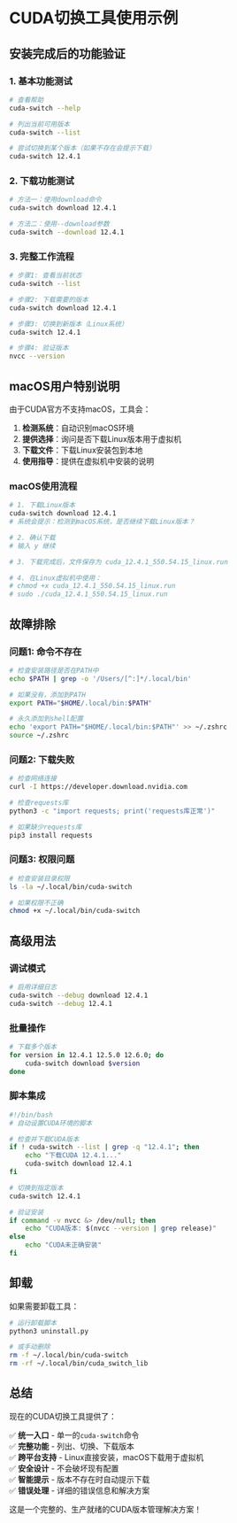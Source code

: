 # CUDA切换工具使用示例

## 安装完成后的功能验证

### 1. 基本功能测试

```bash
# 查看帮助
cuda-switch --help

# 列出当前可用版本
cuda-switch --list

# 尝试切换到某个版本（如果不存在会提示下载）
cuda-switch 12.4.1
```

### 2. 下载功能测试

```bash
# 方法一：使用download命令
cuda-switch download 12.4.1

# 方法二：使用--download参数
cuda-switch --download 12.4.1
```

### 3. 完整工作流程

```bash
# 步骤1: 查看当前状态
cuda-switch --list

# 步骤2: 下载需要的版本
cuda-switch download 12.4.1

# 步骤3: 切换到新版本（Linux系统）
cuda-switch 12.4.1

# 步骤4: 验证版本
nvcc --version
```

## macOS用户特别说明

由于CUDA官方不支持macOS，工具会：

1. **检测系统**：自动识别macOS环境
2. **提供选择**：询问是否下载Linux版本用于虚拟机
3. **下载文件**：下载Linux安装包到本地
4. **使用指导**：提供在虚拟机中安装的说明

### macOS使用流程

```bash
# 1. 下载Linux版本
cuda-switch download 12.4.1
# 系统会提示：检测到macOS系统，是否继续下载Linux版本？

# 2. 确认下载
# 输入 y 继续

# 3. 下载完成后，文件保存为 cuda_12.4.1_550.54.15_linux.run

# 4. 在Linux虚拟机中使用：
# chmod +x cuda_12.4.1_550.54.15_linux.run
# sudo ./cuda_12.4.1_550.54.15_linux.run
```

## 故障排除

### 问题1: 命令不存在
```bash
# 检查安装路径是否在PATH中
echo $PATH | grep -o '/Users/[^:]*/.local/bin'

# 如果没有，添加到PATH
export PATH="$HOME/.local/bin:$PATH"

# 永久添加到shell配置
echo 'export PATH="$HOME/.local/bin:$PATH"' >> ~/.zshrc
source ~/.zshrc
```

### 问题2: 下载失败
```bash
# 检查网络连接
curl -I https://developer.download.nvidia.com

# 检查requests库
python3 -c "import requests; print('requests库正常')"

# 如果缺少requests库
pip3 install requests
```

### 问题3: 权限问题
```bash
# 检查安装目录权限
ls -la ~/.local/bin/cuda-switch

# 如果权限不正确
chmod +x ~/.local/bin/cuda-switch
```

## 高级用法

### 调试模式
```bash
# 启用详细日志
cuda-switch --debug download 12.4.1
cuda-switch --debug 12.4.1
```

### 批量操作
```bash
# 下载多个版本
for version in 12.4.1 12.5.0 12.6.0; do
    cuda-switch download $version
done
```

### 脚本集成
```bash
#!/bin/bash
# 自动设置CUDA环境的脚本

# 检查并下载CUDA版本
if ! cuda-switch --list | grep -q "12.4.1"; then
    echo "下载CUDA 12.4.1..."
    cuda-switch download 12.4.1
fi

# 切换到指定版本
cuda-switch 12.4.1

# 验证安装
if command -v nvcc &> /dev/null; then
    echo "CUDA版本: $(nvcc --version | grep release)"
else
    echo "CUDA未正确安装"
fi
```

## 卸载

如果需要卸载工具：

```bash
# 运行卸载脚本
python3 uninstall.py

# 或手动删除
rm -f ~/.local/bin/cuda-switch
rm -rf ~/.local/bin/cuda_switch_lib
```

## 总结

现在的CUDA切换工具提供了：

✅ **统一入口** - 单一的`cuda-switch`命令  
✅ **完整功能** - 列出、切换、下载版本  
✅ **跨平台支持** - Linux直接安装，macOS下载用于虚拟机  
✅ **安全设计** - 不会破坏现有配置  
✅ **智能提示** - 版本不存在时自动提示下载  
✅ **错误处理** - 详细的错误信息和解决方案  

这是一个完整的、生产就绪的CUDA版本管理解决方案！